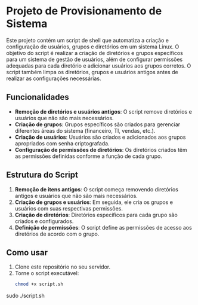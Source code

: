 # Projeto de Provisionamento de Sistema

Este projeto contém um script de shell que automatiza a criação e configuração de usuários, grupos e diretórios em um sistema Linux. O objetivo do script é realizar a criação de diretórios e grupos específicos para um sistema de gestão de usuários, além de configurar permissões adequadas para cada diretório e adicionar usuários aos grupos corretos. O script também limpa os diretórios, grupos e usuários antigos antes de realizar as configurações necessárias.

## Funcionalidades

- **Remoção de diretórios e usuários antigos**: O script remove diretórios e usuários que não são mais necessários.
- **Criação de grupos**: Grupos específicos são criados para gerenciar diferentes áreas do sistema (financeiro, TI, vendas, etc.).
- **Criação de usuários**: Usuários são criados e adicionados aos grupos apropriados com senha criptografada.
- **Configuração de permissões de diretórios**: Os diretórios criados têm as permissões definidas conforme a função de cada grupo.

## Estrutura do Script

1. **Remoção de itens antigos**: O script começa removendo diretórios antigos e usuários que não são mais necessários.
2. **Criação de grupos e usuários**: Em seguida, ele cria os grupos e usuários com suas respectivas permissões.
3. **Criação de diretórios**: Diretórios específicos para cada grupo são criados e configurados.
4. **Definição de permissões**: O script define as permissões de acesso aos diretórios de acordo com o grupo.

## Como usar

1. Clone este repositório no seu servidor.
2. Torne o script executável:
   ```bash
   chmod +x script.sh
   
sudo ./script.sh
